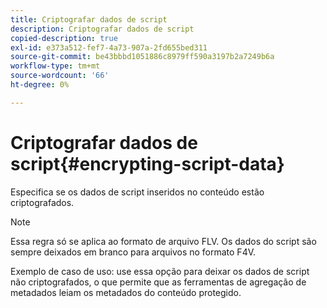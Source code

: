 ```yaml
---
title: Criptografar dados de script
description: Criptografar dados de script
copied-description: true
exl-id: e373a512-fef7-4a73-907a-2fd655bed311
source-git-commit: be43bbbd1051886c8979ff590a3197b2a7249b6a
workflow-type: tm+mt
source-wordcount: '66'
ht-degree: 0%

---
```


# Criptografar dados de script{#encrypting-script-data}

Especifica se os dados de script inseridos no conteúdo estão criptografados.

>[!NOTE]
>
>Essa regra só se aplica ao formato de arquivo FLV. Os dados do script são sempre deixados em branco para arquivos no formato F4V.

Exemplo de caso de uso: use essa opção para deixar os dados de script não criptografados, o que permite que as ferramentas de agregação de metadados leiam os metadados do conteúdo protegido.
